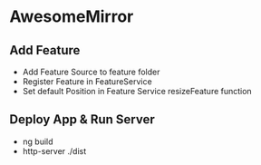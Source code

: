 # AwesomeMirror

## Add Feature
- Add Feature Source to feature folder
- Register Feature in FeatureService
- Set default Position in Feature Service resizeFeature function

## Deploy App & Run Server
- ng build
- http-server ./dist
